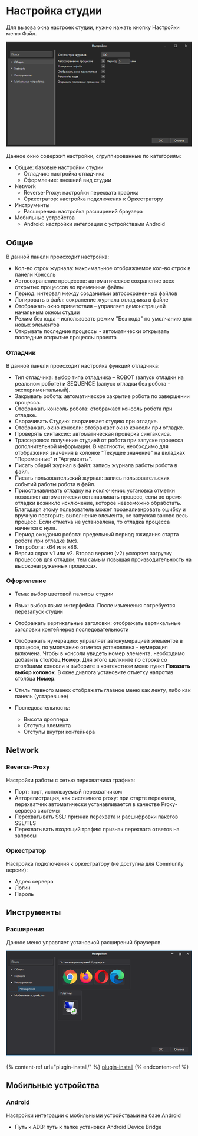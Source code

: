 # Настройка студии

Для вызова окна настроек студии, нужно нажать кнопку Настройки меню Файл.

![](<../../.gitbook/assets/image (668).png>)

Данное окно содержит настройки, сгруппированные по категориям:

* Общие: базовые настройки студии
  * Отладчик: настройка отладчика
  * Оформление: внешний вид студии
* Network
  * Reverse-Proxy: настройки перехвата трафика
  * Оркестратор: настройка подключения к Оркестратору
* Инструменты
  * Расширения: настройка расширений браузера
* Мобильные устройства
  * Android: настройки интеграции с устройствами Android

## Общие

В данной панели происходит настройка:

* Кол-во строк журнала: максимальное отображаемое кол-во строк в панели Консоль
* Автосохранение процессов: автоматическое сохранение всех открытых процессов во временные файлы
* Период: интервал между созданиями автосохраненных файлов
* Логировать в файл: сохранение журнала отладчика в файле
* Отображать окно приветствия – управляет демонстрацией начальным окном студии
* Режим без кода - использовать режим "Без кода" по умолчанию для новых элементов
* Открывать последние процессы - автоматически открывать последние открытые процессы проекта

### Отладчик

В данной панели происходит настройка функций отладчика:

* Тип отладчика: выбор типа отладчика – ROBOT (запуск отладки на реальном роботе) и SEQUENCE (запуск отладки без робота - экспериментальный).
* Закрывать робота: автоматическое закрытие робота по завершении процесса.
* Отображать консоль робота: отображает консоль робота при отладке.
* Сворачивать Студию: сворачивает студию при отладке.
* Отображать окно консоли: отображает окно консоли при отладке.
* Проверять синтаксис: автоматическая проверка синтаксиса.
* Трассировка: получение студией от робота при запуске процесса дополнительной информации. В частности, необходимо для отображения значения в колонке "Текущее значение" на вкладках "Переменные" и "Аргументы". 
* Писать общий журнал в файл: запись журнала работы робота в файл.
* Писать пользовательский журнал: запись пользовательских событий работы робота в файл.
* Приостанавливать отладку на исключении: установка отметки позволяет автоматически останавливать процесс, если во время отладки возникло исключение, которое невозможно обработать. Благодаря этому пользователь может проанализировать ошибку и вручную повторить выполнение элемента, не запуская заново весь процесс. Если отметка не установлена, то отладка процесса начнется с нуля.
* Период ожидания робота: предельный период ожидания старта робота при отладке (мс).
* Тип робота: x64 или x86.
* Версия ядра: v1 или v2. Вторая версия (v2) ускоряет загрузку процессов для отладки, тем самым повышая производительность на высоконагруженных процессах.

### Оформление

* Тема: выбор цветовой палитры студии
* Язык: выбор языка интерфейса. После изменения потребуется перезапуск студии
* Отображать вертикальные заголовки: отображать вертикальные заголовки контейнеров последовательности
* Отображать нумерацию: управляет автонумерацией элементов в процессе, по умолчанию отметка установлена - нумерация включена. Чтобы в консоли увидеть номер элемента, необходимо добавить столбец **Номер**. Для этого щелкните по строке со столбцами консоли и выберите в контекстном меню пункт **Показать выбор колонок**. В окне диалога установите отметку напротив столбца **Номер**. 

* Стиль главного меню: отображать главное меню как ленту, либо как панель (устаревшее)
* Последовательность:
  * Высота дроппера
  * Отступы элемента
  * Отступы внутри контейнера

## Network

### Reverse-Proxy

Настройки работы с сетью перехватчика трафика:

* Порт: порт, используемый перехватчиком
* Авторегистрация, как системного proxy: при старте перехвата, перехватчик автоматически устанавливается в качестве Proxy-сервера системы
* Перехватывать SSL: признак перехвата и расшифровки пакетов SSL/TLS
* Перехватывать входящий трафик: признак перехвата ответов на запросы

### Оркестратор

Настройка подключения к оркестратору (не доступна для Community версии):

* Адрес сервера
* Логин
* Пароль

## Инструменты

### Расширения

Данное меню управляет установкой расширений браузеров.

![](<../../.gitbook/assets/image (700).png>)

####

{% content-ref url="plugin-install/" %}
[plugin-install](plugin-install/)
{% endcontent-ref %}

## Мобильные устройства

### Android

Настройки интеграции с мобильными устройствами на базе Android

* Путь к ADB: путь к папке установки Android Device Bridge
